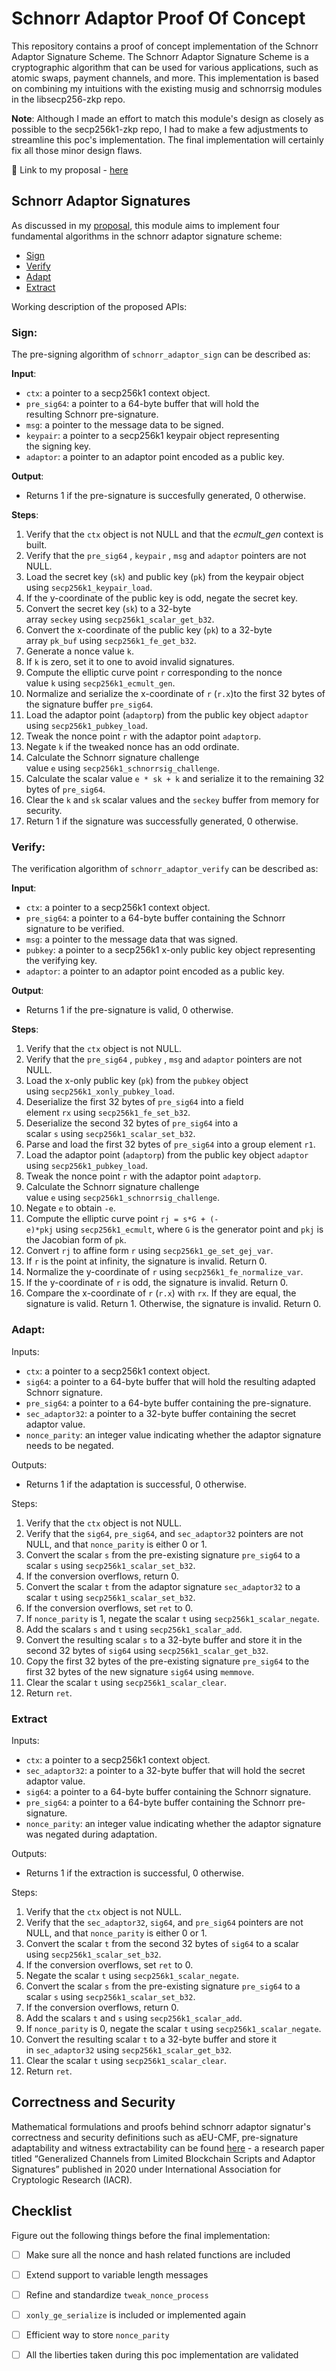 # Schnorr Adaptor Proof Of Concept

This repository contains a proof of concept implementation of the Schnorr Adaptor Signature Scheme. The Schnorr Adaptor Signature Scheme is a cryptographic algorithm that can be used for various applications, such as atomic swaps, payment channels, and more. This implementation is based on combining my intuitions with the existing musig and schnorrsig modules in the libsecp256-zkp repo.

**Note**: Although I made an effort to match this module's design as closely as possible to the secp256k1-zkp repo, I had to make a few adjustments to streamline this poc's implementation. The final implementation will certainly fix all those minor design flaws.

:link: Link to my proposal - [here](https://deus21.notion.site/BIP-340-Adaptor-Signatures-Module-Proposal-bbe281be19604cdabf30dc6ea7431bd9)

## Schnorr Adaptor Signatures

As discussed in my [proposal](https://www.notion.so/deus21/BIP-340-Adaptor-Signatures-Module-Proposal-bbe281be19604cdabf30dc6ea7431bd9?pvs=4#3b28958c3f614735bfcab41b66bc72a5), this module aims to implement four fundamental algorithms in the schnorr adaptor signature scheme:

- [Sign](https://github.com/Deus219/schnorr-adaptor-POC#sign)
- [Verify](https://github.com/Deus219/schnorr-adaptor-POC#verify)
- [Adapt](https://github.com/Deus219/schnorr-adaptor-POC#adapt)
- [Extract](https://github.com/Deus219/schnorr-adaptor-POC#extract)

Working description of the proposed APIs:

### Sign:

The pre-signing algorithm of `schnorr_adaptor_sign` can be described as:

**Input**:
- `ctx`: a pointer to a secp256k1 context object.
- `pre_sig64`: a pointer to a 64-byte buffer that will hold the resulting Schnorr pre-signature.
- `msg`: a pointer to the message data to be signed.
- `keypair`: a pointer to a secp256k1 keypair object representing the signing key.
- `adaptor`: a pointer to an adaptor point encoded as a public key.

**Output**:
- Returns 1 if the pre-signature is succesfully generated, 0 otherwise.

**Steps**:
1. Verify that the `ctx` object is not NULL and that the *ecmult_gen* context is built.
2. Verify that the `pre_sig64` , `keypair` , `msg` and `adaptor` pointers are not NULL.
3. Load the secret key (`sk`) and public key (`pk`) from the keypair object using `secp256k1_keypair_load`.
4. If the y-coordinate of the public key is odd, negate the secret key.
5. Convert the secret key (`sk`) to a 32-byte array `seckey` using `secp256k1_scalar_get_b32`.
6. Convert the x-coordinate of the public key (`pk`) to a 32-byte array `pk_buf` using `secp256k1_fe_get_b32`.
7. Generate a nonce value `k`.
8. If `k` is zero, set it to one to avoid invalid signatures.
9. Compute the elliptic curve point `r` corresponding to the nonce value `k` using `secp256k1_ecmult_gen`.
10. Normalize and serialize the x-coordinate of `r` (`r.x`)to the first 32 bytes of the signature buffer `pre_sig64`.
11. Load the adaptor point (`adaptorp`) from the public key object `adaptor` using `secp256k1_pubkey_load`.
12. Tweak the nonce point `r` with the adaptor point `adaptorp`.
13. Negate `k` if the tweaked nonce has an odd ordinate.
14. Calculate the Schnorr signature challenge value `e` using `secp256k1_schnorrsig_challenge`.
15. Calculate the scalar value `e * sk + k` and serialize it to the remaining 32 bytes of `pre_sig64`.
16. Clear the `k` and `sk` scalar values and the `seckey` buffer from memory for security.
17. Return 1 if the signature was successfully generated, 0 otherwise.

### Verify:

The verification algorithm of `schnorr_adaptor_verify` can be described as:

**Input**:

- `ctx`: a pointer to a secp256k1 context object.
- `pre_sig64`: a pointer to a 64-byte buffer containing the Schnorr signature to be verified.
- `msg`: a pointer to the message data that was signed.
- `pubkey`: a pointer to a secp256k1 x-only public key object representing the verifying key.
- `adaptor`: a pointer to an adaptor point encoded as a public key.

**Output**:

- Returns 1 if the pre-signature is valid, 0 otherwise.

**Steps**:

1. Verify that the `ctx` object is not NULL.
2. Verify that the `pre_sig64` , `pubkey` , `msg` and `adaptor` pointers are not NULL.
3. Load the x-only public key (`pk`) from the `pubkey` object using `secp256k1_xonly_pubkey_load`.
4. Deserialize the first 32 bytes of `pre_sig64` into a field element `rx` using `secp256k1_fe_set_b32`.
5. Deserialize the second 32 bytes of `pre_sig64` into a scalar `s` using `secp256k1_scalar_set_b32`.
6. Parse and load the first 32 bytes of `pre_sig64` into a group element `r1`.
7. Load the adaptor point (`adaptorp`) from the public key object `adaptor` using `secp256k1_pubkey_load`.
8. Tweak the nonce point `r` with the adaptor point `adaptorp`.
9. Calculate the Schnorr signature challenge value `e` using `secp256k1_schnorrsig_challenge`.
10. Negate `e` to obtain `-e`.
11. Compute the elliptic curve point `rj = s*G + (-e)*pkj` using `secp256k1_ecmult`, where `G` is the generator point and `pkj` is the Jacobian form of `pk`.
12. Convert `rj` to affine form `r` using `secp256k1_ge_set_gej_var`.
13. If `r` is the point at infinity, the signature is invalid. Return 0.
14. Normalize the y-coordinate of `r` using `secp256k1_fe_normalize_var`.
15. If the y-coordinate of `r` is odd, the signature is invalid. Return 0.
16. Compare the x-coordinate of `r` (`r.x`) with `rx`. If they are equal, the signature is valid. Return 1. Otherwise, the signature is invalid. Return 0.

### Adapt:

Inputs:

- `ctx`: a pointer to a secp256k1 context object.
- `sig64`: a pointer to a 64-byte buffer that will hold the resulting adapted Schnorr signature.
- `pre_sig64`: a pointer to a 64-byte buffer containing the pre-signature.
- `sec_adaptor32`: a pointer to a 32-byte buffer containing the secret adaptor value.
- `nonce_parity`: an integer value indicating whether the adaptor signature needs to be negated.

Outputs:

- Returns 1 if the adaptation is successful, 0 otherwise.

Steps:

1. Verify that the `ctx` object is not NULL.
2. Verify that the `sig64`, `pre_sig64`, and `sec_adaptor32` pointers are not NULL, and that `nonce_parity` is either 0 or 1.
3. Convert the scalar `s` from the pre-existing signature `pre_sig64` to a scalar `s` using `secp256k1_scalar_set_b32`.
4. If the conversion overflows, return 0.
5. Convert the scalar `t` from the adaptor signature `sec_adaptor32` to a scalar `t` using `secp256k1_scalar_set_b32`.
6. If the conversion overflows, set `ret` to 0.
7. If `nonce_parity` is 1, negate the scalar `t` using `secp256k1_scalar_negate`.
8. Add the scalars `s` and `t` using `secp256k1_scalar_add`.
9. Convert the resulting scalar `s` to a 32-byte buffer and store it in the second 32 bytes of `sig64` using `secp256k1_scalar_get_b32`.
10. Copy the first 32 bytes of the pre-existing signature `pre_sig64` to the first 32 bytes of the new signature `sig64` using `memmove`.
11. Clear the scalar `t` using `secp256k1_scalar_clear`.
12. Return `ret`.

### Extract

Inputs:

- `ctx`: a pointer to a secp256k1 context object.
- `sec_adaptor32`: a pointer to a 32-byte buffer that will hold the secret adaptor value.
- `sig64`: a pointer to a 64-byte buffer containing the Schnorr signature.
- `pre_sig64`: a pointer to a 64-byte buffer containing the Schnorr pre-signature.
- `nonce_parity`: an integer value indicating whether the adaptor signature was negated during adaptation.

Outputs:

- Returns 1 if the extraction is successful, 0 otherwise.

Steps:

1. Verify that the `ctx` object is not NULL.
2. Verify that the `sec_adaptor32`, `sig64`, and `pre_sig64` pointers are not NULL, and that `nonce_parity` is either 0 or 1.
3. Convert the scalar `t` from the second 32 bytes of `sig64` to a scalar using `secp256k1_scalar_set_b32`.
4. If the conversion overflows, set `ret` to 0.
5. Negate the scalar `t` using `secp256k1_scalar_negate`.
6. Convert the scalar `s` from the pre-existing signature `pre_sig64` to a scalar `s` using `secp256k1_scalar_set_b32`.
7. If the conversion overflows, return 0.
8. Add the scalars `t` and `s` using `secp256k1_scalar_add`.
9. If `nonce_parity` is 0, negate the scalar `t` using `secp256k1_scalar_negate`.
10. Convert the resulting scalar `t` to a 32-byte buffer and store it in `sec_adaptor32` using `secp256k1_scalar_get_b32`.
11. Clear the scalar `t` using `secp256k1_scalar_clear`.
12. Return `ret`.

## Correctness and Security

Mathematical formulations and proofs behind schnorr adaptor signatur's correctness and security definitions such as aEU-CMF, pre-signature adaptability and witness extractability can be found [here](https://eprint.iacr.org/2020/476.pdf) - a research paper titled “Generalized Channels from Limited Blockchain Scripts and Adaptor Signatures” published in 2020 under International Association for Cryptologic Research (IACR).

## Checklist

Figure out the following things before the final implementation:

- [ ] Make sure all the nonce and hash related functions are included
- [ ] Extend support to variable length messages
- [ ] Refine and standardize `tweak_nonce_process` 
- [ ] `xonly_ge_serialize` is included or implemented again
- [ ] Efficient way to store `nonce_parity`
- [ ] All the liberties taken during this poc implementation are validated

